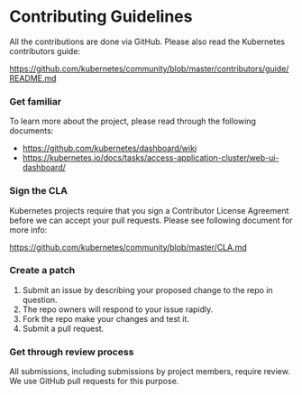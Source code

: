 # Contributing Guidelines
All the contributions are done via GitHub. Please also read the Kubernetes contributors guide:

https://github.com/kubernetes/community/blob/master/contributors/guide/README.md

### Get familiar
To learn more about the project, please read through the following documents:

- https://github.com/kubernetes/dashboard/wiki
- https://kubernetes.io/docs/tasks/access-application-cluster/web-ui-dashboard/

### Sign the CLA
Kubernetes projects require that you sign a Contributor License Agreement before we can accept your pull requests. Please see following document for more info:

https://github.com/kubernetes/community/blob/master/CLA.md

### Create a patch

1. Submit an issue by describing your proposed change to the repo in question.
2. The repo owners will respond to your issue rapidly.
3. Fork the repo make your changes and test it.
4. Submit a pull request.

### Get through review process

All submissions, including submissions by project members, require review. We use GitHub pull requests for this purpose.
